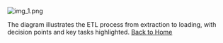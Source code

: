 ![img_1.png](img_1.png)

The diagram illustrates the ETL process from extraction to loading, with decision points and key tasks highlighted.
[Back to Home](index.md)
